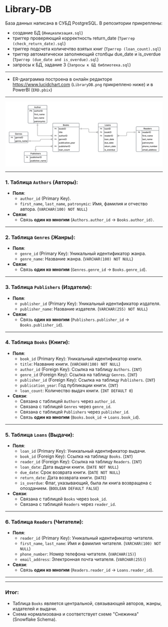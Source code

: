 # Library-DB
База данных написана в СУБД PostgreSQL. В репозитории прикреплены:
- создание БД (`Инициализация.sql`)
- триггер проверяющий корректность return_date (`Триггер (check_return_date).sql`)
- триггер подсчета количечтво взятых книг (`Триггер (loan_count).sql`)
- триггер автоматически заполняющий столбцы due_date и is_overdue (`Триггер (due_date and is_overdue).sql`)
- запросы к БД, задание 3 (`Запросы к БД библиотека.sql`)
---
- ER-диаграмма построена в онлайн редакторе https://www.lucidchart.com (`LibraryDB.png` прикреплено ниже) и в PowerBI (`ERD.pbix`)
---
![Иллюстрация к проекту](https://github.com/Sonkopeter/Library-DB/blob/main/LibraryDB.png)

---
### 1. **Таблица `Authors` (Авторы)**:
   - **Поля**:
     - `author_id` (Primary Key).
     - `first_name`, `last_name`, `patronymic`: Имя, фамилия и отчество автора. (`VARCHAR(100) NOT NULL`)
   - **Связи**:
     - Связь **один ко многим** (`Authors.author_id` → `Books.author_id)`.

---

### 2. **Таблица `Genres` (Жанры)**:
   - **Поля**:
     - `genre_id` (Primary Key): Уникальный идентификатор жанра.
     - `genre_name`: Название жанра. (`VARCHAR(100) NOT NULL`)
   - **Связи**:
     - Связь **один ко многим** (`Genres.genre_id` → `Books.genre_id`).
    
---

### 3. **Таблица `Publishers` (Издатели)**:
   - **Поля**:
     - `publisher_id` (Primary Key): Уникальный идентификатор издателя.
     - `publisher_name`: Название издателя. (`VARCHAR(255) NOT NULL`)
   - **Связи**:
     - Связь **один ко многим** (`Publishers.publisher_id` → `Books.publisher_id`).

---

### 4. **Таблица `Books` (Книги)**:
   - **Поля**:
     - `book_id` (Primary Key): Уникальный идентификатор книги.
     - `title`: Название книги. (`VARCHAR(100) NOT NULL`)
     - `author_id` (Foreign Key): Ссылка на таблицу `Authors`. (`INT`)
     - `genre_id` (Foreign Key): Ссылка на таблицу `Genres`. (`INT`)
     - `publisher_id` (Foreign Key): Ссылка на таблицу `Publishers`. (`INT`)
     - `publication_year`: Год публикации книги. (`INT`)
     - `loan_count`: Количество выдач книги. (`INT DEFAULT 0`)
   - **Связи**:
     - Связана с таблицей `Authors` через `author_id`.
     - Связана с таблицей `Genres` через `genre_id`.
     - Связана с таблицей `Publishers` через `publisher_id`.
     - Связь **один ко многим** (`Books.book_id` → `Loans.book_id`).

---

### 5. **Таблица `Loans` (Выдачи)**:
   - **Поля**:
     - `loan_id` (Primary Key): Уникальный идентификатор выдачи.
     - `book_id` (Foreign Key): Ссылка на таблицу `Books`. (`INT`)
     - `reader_id` (Foreign Key): Ссылка на таблицу `Readers`. (`INT`)
     - `loan_date`: Дата выдачи книги. (`DATE NOT NULL`)
     - `due_date`: Срок возврата книги. (`DATE NOT NULL`)
     - `return_date`: Дата возврата книги. (`DATE`)
     - `is_overdue`: Флаг, указывающий, была ли книга возвращена с опозданием. (`BOOLEAN DEFAULT FALSE`)
   - **Связи**:
     - Связана с таблицей `Books` через `book_id`.
     - Связана с таблицей `Readers` через `reader_id`.

---

### 6. **Таблица `Readers` (Читатели)**:
   - **Поля**:
     - `reader_id` (Primary Key): Уникальный идентификатор читателя.
     - `first_name`, `last_name`: Имя и фамилия читателя. (`VARCHAR(100) NOT NULL`)
     - `phone_number`: Номер телефона читателя. (`VARCHAR(15)`)
     - `email_address`: Электронная почта читателя. (`VARCHAR(255)`)
   - **Связи**:
     - Связь **один ко многим** (`Readers.reader_id` → `Loans.reader_id`).

---
---

### Итог:
- Таблица `Books` является центральной, связывающей авторов, жанры, издателей и выдачи.
- Схема нормализована и соответствует схеме "Снежинка" (Snowflake Schema).
